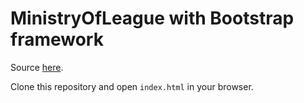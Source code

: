 # MinistryOfLeague with Bootstrap framework

Source [here](https://d13yacurqjgara.cloudfront.net/users/182229/screenshots/1715917/attachments/274719/Ministry-of-League---Home.png).

Clone this repository and open `index.html` in your browser.